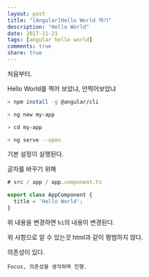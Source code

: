```yaml
---
layout: post
title: "[Angular]Hello World 찍기"
description: "Hello World"
date: 2017-11-21
tags: [angular hello world]
comments: true
share: true
---
```


처음부터.  

Hello World를 찍어 보았냐, 안찍어보았냐

```sh
> npm install -g @angular/cli  

> ng new my-app  

> cd my-app  

> ng serve --open  
```
기본 설정이 실행된다.  

글자를 바꾸기 위해  

```ts
# src / app / app.component.ts  

export class AppComponent {
  title = 'Hello World';
} 

```
위 내용을 변경하면 `h1`의 내용이 변경된다.  

위 사항으로 알 수 있는것 html과 같이 평범하지 않다.  

의존성이 있다. 

`Focus, 의존성을 생각하며 진행.`  


